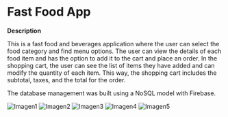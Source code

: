 # Fast Food App

**Description**

This is a fast food and beverages application where the user can select the food category and find menu options. The user can view the details of each food item and has the option to add it to the cart and place an order. In the shopping cart, the user can see the list of items they have added and can modify the quantity of each item. This way, the shopping cart includes the subtotal, taxes, and the total for the order.

The database management was built using a NoSQL model with Firebase.

![Imagen1](https://github.com/user-attachments/assets/286666b2-dee4-44f9-98b9-eab8a0978084)
![Imagen2](https://github.com/user-attachments/assets/0e287881-b039-4622-82a4-b181b48e453c)
![Imagen3](https://github.com/user-attachments/assets/9f7f4d06-7142-47f0-b35f-efbe4ad19f9f)
![Imagen4](https://github.com/user-attachments/assets/e238b177-7884-4f16-b804-bd7068891ecd)
![Imagen5](https://github.com/user-attachments/assets/6af8a099-0b0e-4a37-894f-0034afd42edd)








